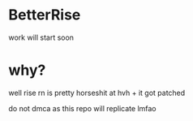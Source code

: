 # BetterRise
work will start soon

# why?
well rise rn is pretty horseshit at hvh + it got patched

do not dmca as this repo will replicate lmfao
